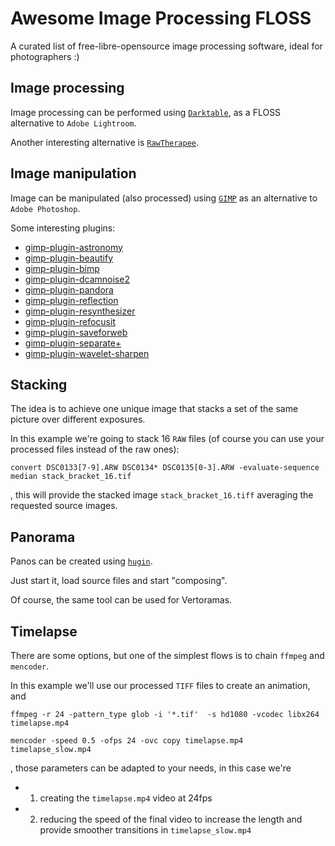 # Awesome Image Processing FLOSS

A curated list of free-libre-opensource image processing software, ideal for photographers :)

## Image processing

Image processing can be performed using [`Darktable`](https://github.com/darktable-org/darktable), as a FLOSS alternative to `Adobe Lightroom`.

Another interesting alternative is [`RawTherapee`](https://rawtherapee.com/).

## Image manipulation

Image can be manipulated (also processed) using [`GIMP`](https://github.com/GNOME/gimp) as an alternative to `Adobe Photoshop`.

Some interesting plugins:
- [gimp-plugin-astronomy](https://github.com/gimp-plugins-justice/gimp-plugin-astronomy)
- [gimp-plugin-beautify](https://github.com/hejiann/beautify)
- [gimp-plugin-bimp](https://github.com/alessandrofrancesconi/gimp-plugin-bimp)
- [gimp-plugin-dcamnoise2](https://github.com/pld-linux/gimp-plugin-dcamnoise2)
- [gimp-plugin-pandora](https://shallowsky.com/software/pandora)
- [gimp-plugin-reflection](https://www.gimphelp.org/effects_water-reflection.html)
- [gimp-plugin-resynthesizer](https://github.com/bootchk/resynthesizer)
- [gimp-plugin-refocusit](http://refocus-it.sourceforge.net/)
- [gimp-plugin-saveforweb](https://github.com/auris/gimp-save-for-web)
- [gimp-plugin-separate+](https://osdn.net/projects/separate-plus/)
- [gimp-plugin-wavelet-sharpen](https://github.com/mrossini-ethz/gimp-wavelet-sharpen)

## Stacking

The idea is to achieve one unique image that stacks a set of the same picture over different exposures.

In this example we're going to stack 16 `RAW` files (of course you can use your processed files instead of the raw ones):

```
convert DSC0133[7-9].ARW DSC0134* DSC0135[0-3].ARW -evaluate-sequence median stack_bracket_16.tif
```
, this will provide the stacked image `stack_bracket_16.tiff` averaging the requested source images.


## Panorama

Panos can be created using [`hugin`](https://sourceforge.net/projects/hugin/).

Just start it, load source files and start "composing".

Of course, the same tool can be used for Vertoramas.


## Timelapse

There are some options, but one of the simplest flows is to chain `ffmpeg` and `mencoder`.

In this example we'll use our processed `TIFF` files to create an animation, and 

```
ffmpeg -r 24 -pattern_type glob -i '*.tif'  -s hd1080 -vcodec libx264 timelapse.mp4

mencoder -speed 0.5 -ofps 24 -ovc copy timelapse.mp4 timelapse_slow.mp4
```
, those parameters can be adapted to your needs, in this case we're
- 1) creating the `timelapse.mp4` video at 24fps
- 2) reducing the speed of the final video to increase the length and provide smoother transitions in `timelapse_slow.mp4`

